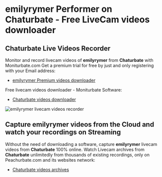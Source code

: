 # emilyrymer Performer on Chaturbate - Free LiveCam videos downloader

## Chaturbate Live Videos Recorder

Monitor and record livecam videos of **emilyrymer** from **Chaturbate** with Moniturbate.com
Get a premium trial for free by just and only registering with your Email address:
* [emilyrymer Premium videos downloader](https://moniturbate.com/request-demo-licence-key.html)

Free livecam videos downloader - Moniturbate Software:
* [Chaturbate videos downloader](https://moniturbate.com/moniturbate-download-software.html)

![emilyrymer livecam videos recorder](https://peachurnet.com/templates/moniturbate-software.png)


## Capture emilyrymer videos from the Cloud and watch your recordings on Streaming

Without the need of downloading a software, capture **emilyrymer** livecam videos from **Chaturbate** 100% online.
Watch Livecam archives from **Chaturbate** unlimitedly from thousands of existing recordings, only on Peachurbate.com and its websites network:
* [Chaturbate videos archives](https://peachurnet.com/)